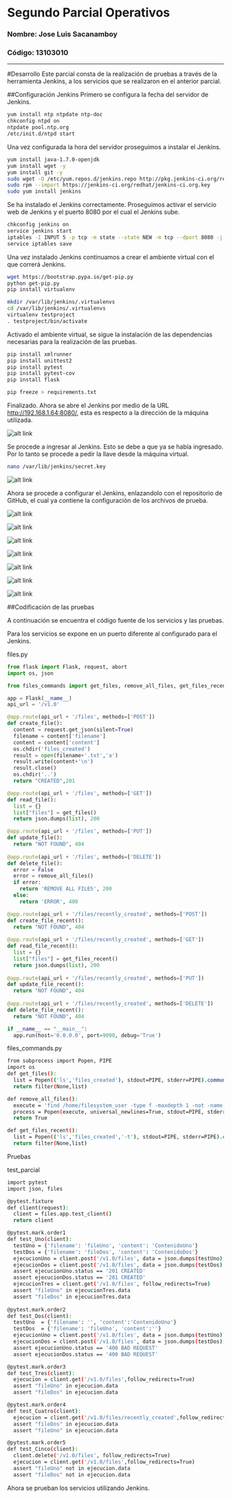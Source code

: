 # Segundo Parcial Operativos
### Nombre: Jose Luis Sacanamboy
### Código: 13103010

---------

#Desarrollo
Este parcial consta de la realización de pruebas a través de la herramienta Jenkins, a los servicios que se realizaron en el anterior parcial.

##Configuración Jenkins
Primero se configura la fecha del servidor de Jenkins.

```sh
yum install ntp ntpdate ntp-doc
chkconfig ntpd on
ntpdate pool.ntp.org
/etc/init.d/ntpd start
```
Una vez configurada la hora del servidor proseguimos a instalar el Jenkins.

```sh
yum install java-1.7.0-openjdk
yum install wget -y
yum install git -y
sudo wget -O /etc/yum.repos.d/jenkins.repo http://pkg.jenkins-ci.org/redhat/jenkins.repo
sudo rpm --import https://jenkins-ci.org/redhat/jenkins-ci.org.key
sudo yum install jenkins
```

Se ha instalado el Jenkins correctamente. Proseguimos activar el servicio web de Jenkins y el puerto 8080 por el cual el Jenkins sube.

```sh
chkconfig jenkins on
service jenkins start
iptables -I INPUT 5 -p tcp -m state --state NEW -m tcp --dport 8080 -j ACCEPT
service iptables save
```
Una vez instalado Jenkins continuamos a crear el ambiente virtual con el que correrá Jenkins.

```sh
wget https://bootstrap.pypa.io/get-pip.py
python get-pip.py
pip install virtualenv

mkdir /var/lib/jenkins/.virtualenvs
cd /var/lib/jenkins/.virtualenvs
virtualenv testproject
. testproject/bin/activate
```

Activado el ambiente virtual, se sigue la instalación de las dependencias necesarias para la realización de las pruebas.

```sh
pip install xmlrunner
pip install unittest2
pip install pytest
pip install pytest-cov
pip install flask

pip freeze > requirements.txt
```
Finalizado. Ahora se abre el Jenkins por medio de la URL http://192.168.1.64:8080/, esta es respecto a la dirección de la máquina utilizada.

![alt link](https://github.com/jose0luis41/testproject/blob/master/images/CapturaDos.PNG)

Se procede a ingresar al Jenkins. Esto se debe a que ya se había ingresado. Por lo tanto se procede a pedir la llave desde la máquina virtual.

```sh
nano /var/lib/jenkins/secret.key
```

![alt link](https://github.com/jose0luis41/testproject/blob/master/images/CapturaDos.PNG)

Ahora se procede a configurar el Jenkins, enlazandolo con el repositorio de GitHub, el cual ya contiene la configuración de los archivos de prueba.

![alt link](https://github.com/jose0luis41/testproject/blob/master/images/CapturaCuatro.PNG)

![alt link](https://github.com/jose0luis41/testproject/blob/master/images/CapturaCinco.PNG)

![alt link](https://github.com/jose0luis41/testproject/blob/master/images/CapturaSeis.PNG)

![alt link](https://github.com/jose0luis41/testproject/blob/master/images/CapturaSiete.PNG)

![alt link](https://github.com/jose0luis41/testproject/blob/master/images/CapturaOnce.PNG)

![alt link](https://github.com/jose0luis41/testproject/blob/master/images/CapturaOctavo.PNG)

![alt link](https://github.com/jose0luis41/testproject/blob/master/images/CapturaNueve.PNG)

##Codificación de las pruebas

A continuación se encuentra el código fuente de los servicios y las pruebas.

Para los servicios se expone en un puerto diferente al configurado para el Jenkins.

files.py

```py
from flask import Flask, request, abort
import os, json

from files_commands import get_files, remove_all_files, get_files_recent

app = Flask(__name__)
api_url = '/v1.0'

@app.route(api_url + '/files', methods=['POST'])
def create_file():
  content = request.get_json(silent=True)
  filename = content['filename']
  content = content['content']
  os.chdir('files_created')
  result = open(filename+'.txt','a')
  result.write(content+'\n')
  result.close()
  os.chdir('..')
  return "CREATED",201

@app.route(api_url + '/files', methods=['GET'])
def read_file():
  list = {}
  list["files"] = get_files()
  return json.dumps(list), 200

@app.route(api_url + '/files', methods=['PUT'])
def update_file():
  return "NOT FOUND", 404
  
@app.route(api_url + '/files', methods=['DELETE'])
def delete_file():
  error = False
  error = remove_all_files()
  if error:
    return 'REMOVE ALL FILES', 200
  else:
    return 'ERROR', 400

@app.route(api_url + '/files/recently_created', methods=['POST'])
def create_file_recent():
  return "NOT FOUND", 404
  
@app.route(api_url + '/files/recently_created', methods=['GET'])
def read_file_recent():
  list = {}
  list["files"] = get_files_recent()
  return json.dumps(list), 200
  
@app.route(api_url + '/files/recently_created', methods=['PUT'])
def update_file_recent():
  return "NOT FOUND", 404
  
@app.route(api_url + '/files/recently_created', methods=['DELETE'])
def delete_file_recent():
  return "NOT FOUND", 404

if __name__ == "__main__":
  app.run(host='0.0.0.0', port=9090, debug='True')
```
files_commands.py

```sh
from subprocess import Popen, PIPE
import os
def get_files():
  list = Popen(('ls','files_created'), stdout=PIPE, stderr=PIPE).communicate()[0].split('\n')
  return filter(None,list)

def remove_all_files():
  execute = 'find /home/filesystem_user -type f -maxdepth 1 -not -name ".*" -exec rm {} \;'  	
  process = Popen(execute, universal_newlines=True, stdout=PIPE, stderr=PIPE, shell=True).communicate()
  return True

def get_files_recent():
  list = Popen(('ls','files_created','-t'), stdout=PIPE, stderr=PIPE).communicate()[0].split('\n')
  return filter(None,list)
  ```
  
  Pruebas
  
  test_parcial
  
  ```sh
  import pytest
import json, files

@pytest.fixture
def client(request):
    client = files.app.test_client()
    return client

@pytest.mark.order1
def test_Uno(client):
    testUno = {'filename': 'fileUno', 'content': 'ContenidoUno'}
    testDos = {'filename': 'fileDos', 'content': 'ContenidoDos'}
    ejecucionUno = client.post('/v1.0/files', data = json.dumps(testUno), content_type='application/json')
    ejecucionDos = client.post('/v1.0/files', data = json.dumps(testDos), content_type='application/json')
    assert ejecucionUno.status == '201 CREATED'
    assert ejecucionDos.status == '201 CREATED'
    ejecucionTres = client.get('/v1.0/files', follow_redirects=True)
    assert "fileUno" in ejecucionTres.data
    assert "fileDos" in ejecucionTres.data
    
@pytest.mark.order2
def test_Dos(client):
    testUno  = {'filename': '', 'content':'ContenidoUno'}
    testDos  = {'filename': 'fileUno', 'content':''}
    ejecucionUno = client.post('/v1.0/files', data = json.dumps(testUno), content_type='application/json')
    ejecucionDos = client.post('/v1.0/files', data = json.dumps(testDos), content_type='application/json')
    assert ejecucionUno.status == '400 BAD REQUEST'
    assert ejecucionDos.status == '400 BAD REQUEST'
  
@pytest.mark.order3
def test_Tres(client):
    ejecucion = client.get('/v1.0/files',follow_redirects=True)
    assert "fileUno" in ejecucion.data
    assert "fileDos" in ejecucion.data  
  
@pytest.mark.order4
def test_Cuatro(client):
    ejecucion = client.get('/v1.0/files/recently_created',follow_redirects=True)
    assert "fileDos" in ejecucion.data
    assert "fileUno" in ejecucion.data

@pytest.mark.order5
def test_Cinco(client):
    client.delete('/v1.0/files', follow_redirects=True)
    ejecucion = client.get('/v1.0/files',follow_redirects=True)
    assert "fileUno" not in ejecucion.data
    assert "fileDos" not in ejecucion.data
 ```
 
 Ahora se prueban los servicios utilizando Jenkins.
 
 
